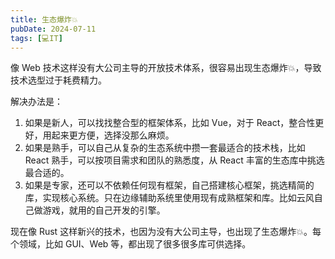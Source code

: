```yaml
---
title: 生态爆炸💥
pubDate: 2024-07-11
tags: [💻IT]
---
```


像 Web 技术这样没有大公司主导的开放技术体系，很容易出现生态爆炸💥，导致技术选型过于耗费精力。

解决办法是：

1. 如果是新人，可以找找整合型的框架体系，比如 Vue，对于 React，整合性更好，用起来更方便，选择没那么麻烦。
2. 如果是熟手，可以自己从复杂的生态系统中攒一套最适合的技术栈，比如 React 熟手，可以按项目需求和团队的熟悉度，从 React 丰富的生态库中挑选最合适的。
3. 如果是专家，还可以不依赖任何现有框架，自己搭建核心框架，挑选精简的库，实现核心系统。只在边缘辅助系统里使用现有成熟框架和库。比如云风自己做游戏，就用的自己开发的引擎。

现在像 Rust 这样新兴的技术，也因为没有大公司主导，也出现了生态爆炸💥。每个领域，比如 GUI、Web 等，都出现了很多很多库可供选择。
